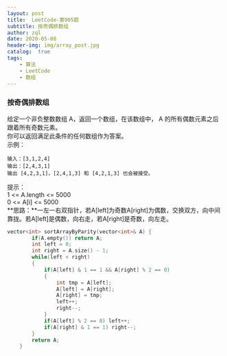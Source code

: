 ```yaml
---
layout: post
title:  LeetCode-第905题
subtitle: 按奇偶排数组  
author: zql
date: 2020-05-08
header-img: img/array_post.jpg
catalog:  true
tags:
    - 算法
    - LeetCode
    - 数组
---
```

### 按奇偶排数组  
给定一个非负整数数组 A，返回一个数组，在该数组中， A 的所有偶数元素之后跟着所有奇数元素。  
你可以返回满足此条件的任何数组作为答案。  
示例：  
```
输入：[3,1,2,4]
输出：[2,4,3,1]
输出 [4,2,3,1]，[2,4,1,3] 和 [4,2,1,3] 也会被接受。
```
提示：  
1 <= A.length <= 5000  
0 <= A[i] <= 5000  
**思路：**一左一右双指针，若A[left]为奇数A[right]为偶数，交换双方，向中间靠拢。若A[left]是偶数，向右走，若A[right]是奇数，向左走。  
```c++
vector<int> sortArrayByParity(vector<int>& A) {
        if(A.empty()) return A;
        int left = 0;
        int right = A.size() - 1;
        while(left < right)
        {
            if(A[left] & 1 == 1 && A[right] % 2 == 0)
            {
                int tmp = A[left];
                A[left] = A[right];
                A[right] = tmp;
                left++;
                right--;
            }
            if(A[left] % 2 == 0) left++;
            if(A[right] & 1 == 1) right--;
        }
        return A;
    }
```
